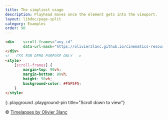 ```yaml
---
title: The simpliest usage
description: Playhead moves once the element gets into the viewport.
layout: libdoc/page-split
category: Examples
order: 90
---
```


```html
<div    scroll-frames="any_id"
        data-url-mask="https://olivier3lanc.github.io/cinematics-resources/timelapse_hdp/timelapse_hdp_|1 to 120|.webp">
</div>
<!-- CSS FOR DEMO PURPOSE ONLY -->
<style>
    [scroll-frames] { 
        margin-top: 90vh;
        margin-bottom: 90vh;
        height: 50vh;
        background-color: #F5F5F5;
    }
</style>
```
{:.playground .playground-pin title="Scroll down to view"}

&copy; [Timelapses by Olivier 3lanc](https://github.com/olivier3lanc/photographies)
